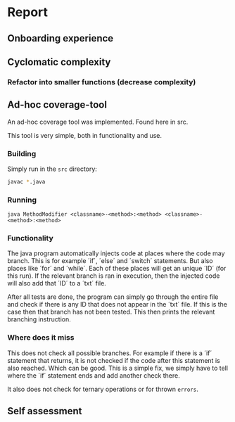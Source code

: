 # Report

## Onboarding experience

## Cyclomatic complexity

### Refactor into smaller functions (decrease complexity)

## Ad-hoc coverage-tool

An ad-hoc coverage tool was implemented. Found here in src.

This tool is very simple, both in functionality and use.

### Building

Simply run in the `src` directory: 

```bash
javac *.java
```

### Running

```
java MethodModifier <classname>-<method>:<method> <classname>-<method>:<method>
```

### Functionality

The java program automatically injects code at places where the code may branch. This is for example ´if´, ´else´ and ´switch´ statements. But also places like ´for´ and ´while´. Each of these places will get an unique ´ID´ (for this run). If the relevant branch is ran in execution, then the injected code will also add that ´ID´ to a ´txt´ file.

After all tests are done, the program can simply go through the entire file and check if there is any ID that does not appear in the ´txt´ file. If this is the case then that branch has not been tested. This then prints the relevant branching instruction. 

### Where does it miss

This does not check all possible branches. For example if there is a ´if´ statement that returns, it is not checked if the code after this statement is also reached. Which can be good. This is a simple fix, we simply have to tell where the ´if´ statement ends and add another check there.

It also does not check for ternary operations or for thrown `errors`.

## Self assessment